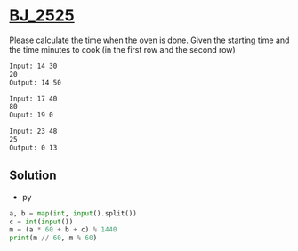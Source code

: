 # [BJ_2525](https://acmicpc.net/problem/2525)

Please calculate the time when the oven is done.
Given the starting time and the time minutes to cook (in the first row and the second row)

```txt
Input: 14 30
20
Output: 14 50

Input: 17 40
80
Ouput: 19 0

Input: 23 48
25
Output: 0 13
```

## Solution

* py

```py
a, b = map(int, input().split())
c = int(input())
m = (a * 60 + b + c) % 1440
print(m // 60, m % 60)
```
